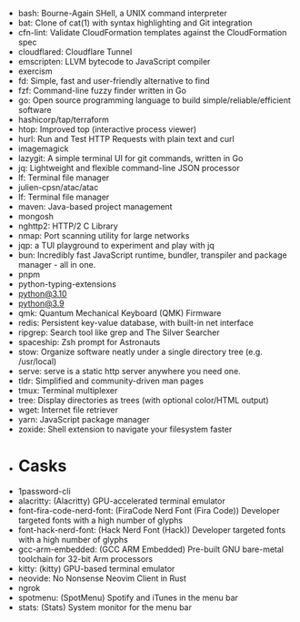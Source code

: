 * bash: Bourne-Again SHell, a UNIX command interpreter
* bat: Clone of cat(1) with syntax highlighting and Git integration
* cfn-lint: Validate CloudFormation templates against the CloudFormation spec
* cloudflared: Cloudflare Tunnel
* emscripten: LLVM bytecode to JavaScript compiler
* exercism
* fd: Simple, fast and user-friendly alternative to find
* fzf: Command-line fuzzy finder written in Go
* go: Open source programming language to build simple/reliable/efficient software
* hashicorp/tap/terraform
* htop: Improved top (interactive process viewer)
* hurl: Run and Test HTTP Requests with plain text and curl
* imagemagick
* lazygit: A simple terminal UI for git commands, written in Go
* jq: Lightweight and flexible command-line JSON processor
* lf: Terminal file manager
* julien-cpsn/atac/atac
* lf: Terminal file manager
* maven: Java-based project management
* mongosh
* nghttp2: HTTP/2 C Library
* nmap: Port scanning utility for large networks
* jqp: a TUI playground to experiment and play with jq
* bun: Incredibly fast JavaScript runtime, bundler, transpiler and package manager - all in one.
* pnpm
* python-typing-extensions
* python@3.10
* python@3.9
* qmk: Quantum Mechanical Keyboard (QMK) Firmware
* redis: Persistent key-value database, with built-in net interface
* ripgrep: Search tool like grep and The Silver Searcher
* spaceship: Zsh prompt for Astronauts
* stow: Organize software neatly under a single directory tree (e.g. /usr/local)
* serve: serve is a static http server anywhere you need one.
* tldr: Simplified and community-driven man pages
* tmux: Terminal multiplexer
* tree: Display directories as trees (with optional color/HTML output)
* wget: Internet file retriever
* yarn: JavaScript package manager
* zoxide: Shell extension to navigate your filesystem faster
* # Casks
* 1password-cli
* alacritty: (Alacritty) GPU-accelerated terminal emulator
* font-fira-code-nerd-font: (FiraCode Nerd Font (Fira Code)) Developer targeted fonts with a high number of glyphs
* font-hack-nerd-font: (Hack Nerd Font (Hack)) Developer targeted fonts with a high number of glyphs
* gcc-arm-embedded: (GCC ARM Embedded) Pre-built GNU bare-metal toolchain for 32-bit Arm processors
* kitty: (kitty) GPU-based terminal emulator
* neovide: No Nonsense Neovim Client in Rust
* ngrok
* spotmenu: (SpotMenu) Spotify and iTunes in the menu bar
* stats: (Stats) System monitor for the menu bar
